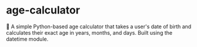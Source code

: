 # age-calculator
📅 A simple Python-based age calculator that takes a user's date of birth and calculates their exact age in years, months, and days. Built using the datetime module.
